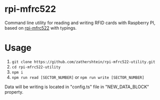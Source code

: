 # rpi-mfrc522
Command line utility for reading and writing RFID cards with Raspberry PI, based on [rpi-mfrc522](https://www.npmjs.com/package/rpi-mfrc522) with typings.

# Usage
1. `git clone https://github.com/zathershtein/rpi-mfrc522-utility.git`
2. `cd rpi-mfrc522-utility`
3. `npm i`
4. `npm run read [SECTOR_NUMBER]` or `npm run write [SECTOR_NUMBER]`

Data will be writing is located in "config.ts" file in "NEW_DATA_BLOCK" property.